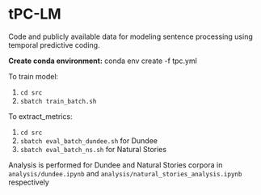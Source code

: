 # tPC-LM

Code and publicly available data for modeling sentence processing using temporal predictive coding.

**Create conda environment:** conda env create -f tpc.yml


To train model:
1. `cd src`
2. `sbatch train_batch.sh`

To extract_metrics:
1. `cd src`
2. `sbatch eval_batch_dundee.sh` for Dundee
3. `sbatch eval_batch_ns.sh` for Natural Stories

Analysis is performed for Dundee and Natural Stories corpora in `analysis/dundee.ipynb` and `analysis/natural_stories_analysis.ipynb` respectively
